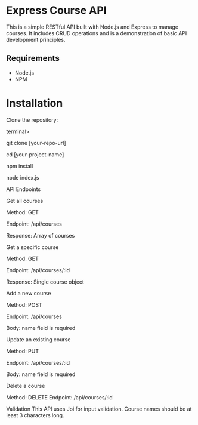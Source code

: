 # Express Course API

This is a simple RESTful API built with Node.js and Express to manage courses. It includes CRUD operations and is a demonstration of basic API development principles.

## Requirements

- Node.js
- NPM

# Installation
Clone the repository:

terminal>

git clone [your-repo-url]

cd [your-project-name]

npm install

node index.js

API Endpoints

Get all courses

Method: GET

Endpoint: /api/courses

Response: Array of courses

Get a specific course

Method: GET

Endpoint: /api/courses/:id

Response: Single course object

Add a new course

Method: POST

Endpoint: /api/courses

Body: name field is required

Update an existing course

Method: PUT

Endpoint: /api/courses/:id

Body: name field is required

Delete a course

Method: DELETE
Endpoint: /api/courses/:id

Validation
This API uses Joi for input validation. Course names should be at least 3 characters long.

